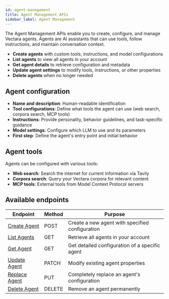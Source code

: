 ```yaml
---
id: agent-management
title: Agent Management APIs
sidebar_label: Agent Management
---
```


The Agent Management APIs enable you to create, configure, and manage Vectara 
agents. Agents are AI assistants that can use tools, follow instructions, and 
maintain conversation context.

- **Create agents** with custom tools, instructions, and model configurations
- **List agents** to view all agents in your account
- **Get agent details** to retrieve configuration and metadata
- **Update agent settings** to modify tools, instructions, or other properties
- **Delete agents** when no longer needed

## Agent configuration

- **Name and description**: Human-readable identification
- **Tool configurations**: Define what tools the agent can use (web search, corpora search, MCP tools)
- **Instructions**: Provide personality, behavior guidelines, and task-specific guidance
- **Model settings**: Configure which LLM to use and its parameters
- **First step**: Define the agent's entry point and initial behavior

## Agent tools

Agents can be configured with various tools:
- **Web search**: Search the internet for current information via Tavily
- **Corpora search**: Query your Vectara corpora for relevant content  
- **MCP tools**: External tools from Model Context Protocol servers  

## Available endpoints

| Endpoint | Method | Purpose |
|----------|--------|---------|
| [Create Agent](/docs/rest-api/create-agent) | POST | Create a new agent with specified configuration |
| [List Agents](/docs/rest-api/list-agents) | GET | Retrieve all agents in your account |
| [Get Agent](/docs/rest-api/get-agent) | GET | Get detailed configuration of a specific agent |
| [Update Agent](/docs/rest-api/update-agent) | PATCH | Modify existing agent properties |
| [Replace Agent](/docs/api-reference/agent-apis/replace-agent) | PUT | Completely replace an agent's configuration |
| [Delete Agent](/docs/rest-api/delete-agent) | DELETE | Remove an agent permanently |

